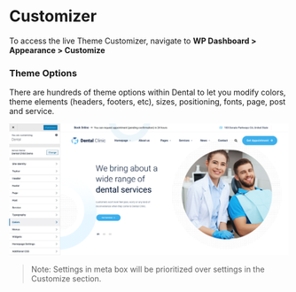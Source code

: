 # Customizer

To access the live Theme Customizer, navigate to **WP Dashboard > Appearance > Customize**

### Theme Options

There are hundreds of theme options within Dental to let you modify colors, theme elements (headers, footers, etc), sizes, positioning, fonts, page, post and service.

![Theme Options](images/theme-options.png)

> Note: Settings in meta box will be prioritized over settings in the Customize section.
